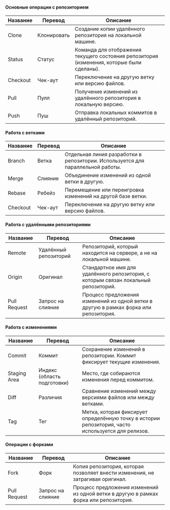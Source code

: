 #### Основные операции с репозиторием

| Название     | Перевод           | Описание                                                                 |
|--------------|-------------------|--------------------------------------------------------------------------|
| Clone        | Клонировать       | Создание копии удалённого репозитория на локальной машине.               |
| Status       | Статус            | Команда для отображения текущего состояния репозитория (изменения, которые были сделаны). |
| Checkout     | Чек-аут           | Переключение на другую ветку или версию файлов.                          |
| Pull         | Пулл              | Получение изменений из удалённого репозитория в локальную версию.       |
| Push         | Пуш               | Отправка локальных коммитов в удалённый репозиторий.                     |

#### Работа с ветками

| Название     | Перевод           | Описание                                                                 |
|--------------|-------------------|--------------------------------------------------------------------------|
| Branch       | Ветка             | Отдельная линия разработки в репозитории. Используется для параллельной работы. |
| Merge        | Слияние           | Объединение изменений из одной ветки в другую.                           |
| Rebase       | Ребейз            | Перемещение или переигровка изменений на другой базе ветки.             |
| Checkout     | Чек-аут           | Переключение на другую ветку или версию файлов.                          |

#### Работа с удалёнными репозиториями

| Название     | Перевод           | Описание                                                                 |
|--------------|-------------------|--------------------------------------------------------------------------|
| Remote       | Удалённый репозиторий | Репозиторий, который находится на сервере, а не на локальной машине.     |
| Origin       | Оригинал          | Стандартное имя для удалённого репозитория, с которым связан локальный репозиторий. |
| Pull Request | Запрос на слияние | Процесс предложения изменений из одной ветки в другую в рамках форка или репозитория. |

#### Работа с изменениями

| Название     | Перевод           | Описание                                                                 |
|--------------|-------------------|--------------------------------------------------------------------------|
| Commit       | Коммит            | Сохранение изменений в репозитории. Коммит фиксирует текущие изменения.   |
| Staging Area | Индекс (область подготовки) | Место, где собираются изменения перед коммитом.                          |
| Diff         | Различия          | Сравнение изменений между версиями файлов или между ветками.            |
| Tag          | Тег               | Метка, которая фиксирует определённую точку в истории репозитория, часто используется для релизов. |

#### Операции с форками

| Название     | Перевод           | Описание                                                                              |
| ------------ | ----------------- | ------------------------------------------------------------------------------------- |
| Fork         | Форк              | Копия репозитория, которая позволяет внести изменения, не затрагивая оригинал.        |
| Pull Request | Запрос на слияние | Процесс предложения изменений из одной ветки в другую в рамках форка или репозитория. |



